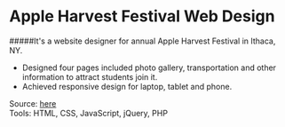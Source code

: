 # Apple Harvest Festival Web Design
#####It's a website designer for annual Apple Harvest Festival in Ithaca, NY.
- Designed four pages included photo gallery, transportation and other information to attract students join it.
- Achieved responsive design for laptop, tablet and phone.  

 
Source: [here](http://coderxiaoyu.com/applefestival/index.php)  
Tools: HTML, CSS, JavaScript, jQuery, PHP
